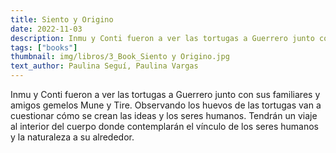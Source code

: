 ```yaml
---
title: Siento y Origino
date: 2022-11-03
description: Inmu y Conti fueron a ver las tortugas a Guerrero junto con sus familiares y amigos gemelos Mune y Tire.
tags: ["books"]
thumbnail: img/libros/3_Book_Siento y Origino.jpg
text_author: Paulina Seguí, Paulina Vargas
---
```


Inmu y Conti fueron a ver las tortugas a Guerrero junto con sus familiares y amigos gemelos Mune y Tire. Observando los huevos de las tortugas van a cuestionar cómo se crean las ideas y los seres humanos. Tendrán un viaje al interior del cuerpo donde contemplarán el vínculo de los seres humanos y la naturaleza a su alrededor.
